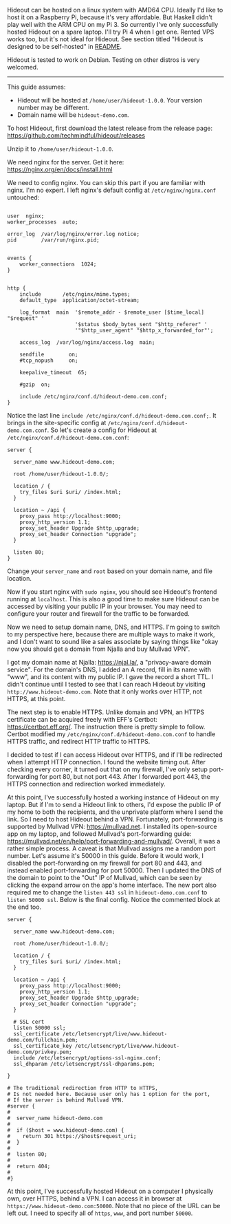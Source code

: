 Hideout can be hosted on a linux system with AMD64 CPU. Ideally I'd like to host it on a Raspberry Pi, because it's very affordable. But Haskell didn't play well with the ARM CPU on my Pi 3. So currently I've only successfully hosted Hideout on a spare laptop. I'll try Pi 4 when I get one. Rented VPS works too, but it's not ideal for Hideout. See section titled "Hideout is designed to be self-hosted" in [README](https://github.com/techmindful/hideout#hideout-is-designed-to-be-self-hosted).

Hideout is tested to work on Debian. Testing on other distros is very welcomed.

---

This guide assumes:
* Hideout will be hosted at `/home/user/hideout-1.0.0`. Your version number may be different.
* Domain name will be `hideout-demo.com`.

To host Hideout, first download the latest release from the release page: https://github.com/techmindful/hideout/releases

Unzip it to `/home/user/hideout-1.0.0`.

We need nginx for the server. Get it here: https://nginx.org/en/docs/install.html

We need to config nginx. You can skip this part if you are familiar with nginx. I'm no expert. I left nginx's default config at `/etc/nginx/nginx.conf` untouched:
```

user  nginx;
worker_processes  auto;

error_log  /var/log/nginx/error.log notice;
pid        /var/run/nginx.pid;


events {
    worker_connections  1024;
}


http {
    include       /etc/nginx/mime.types;
    default_type  application/octet-stream;

    log_format  main  '$remote_addr - $remote_user [$time_local] "$request" '
                      '$status $body_bytes_sent "$http_referer" '
                      '"$http_user_agent" "$http_x_forwarded_for"';

    access_log  /var/log/nginx/access.log  main;

    sendfile        on;
    #tcp_nopush     on;

    keepalive_timeout  65;

    #gzip  on;

    include /etc/nginx/conf.d/hideout-demo.com.conf;
}
```
Notice the last line `include /etc/nginx/conf.d/hideout-demo.com.conf;`. It brings in the site-specific config at `/etc/nginx/conf.d/hideout-demo.com.conf`. So let's create a config for Hideout at `/etc/nginx/conf.d/hideout-demo.com.conf`:
```
server {

  server_name www.hideout-demo.com;

  root /home/user/hideout-1.0.0/;

  location / {
    try_files $uri $uri/ /index.html;
  }

  location ~ /api {
    proxy_pass http://localhost:9000;
    proxy_http_version 1.1;
    proxy_set_header Upgrade $http_upgrade;
    proxy_set_header Connection "upgrade";
  }

  listen 80;
}
```
Change your `server_name` and `root` based on your domain name, and file location.

Now if you start nginx with `sudo nginx`, you should see Hideout's frontend running at `localhost`. This is also a good time to make sure Hideout can be accessed by visiting your public IP in your browser. You may need to configure your router and firewall for the traffic to be forwarded.

Now we need to setup domain name, DNS, and HTTPS. I'm going to switch to my perspective here, because there are multiple ways to make it work, and I don't want to sound like a sales associate by saying things like "okay now you should get a domain from Njalla and buy Mullvad VPN".

I got my domain name at Njalla: https://njal.la/, a "privacy-aware domain service". For the domain's DNS, I added an A record, fill in its name with "www", and its content with my public IP. I gave the record a short TTL. I didn't continue until I tested to see that I can reach Hideout by visiting `http://www.hideout-demo.com`. Note that it only works over HTTP, not HTTPS, at this point.

The next step is to enable HTTPS. Unlike domain and VPN, an HTTPS certificate can be acquired freely with EFF's Certbot: https://certbot.eff.org/. The instruction there is pretty simple to follow. Certbot modified my `/etc/nginx/conf.d/hideout-demo.com.conf` to handle HTTPS traffic, and redirect HTTP traffic to HTTPS.

I decided to test if I can access Hideout over HTTPS, and if I'll be redirected when I attempt HTTP connection. I found the website timing out. After checking every corner, it turned out that on my firewall, I've only setup port-forwarding for port 80, but not port 443. After I forwarded port 443, the HTTPS connection and redirection worked immediately.

At this point, I've successfully hosted a working instance of Hideout on my laptop. But if I'm to send a Hideout link to others, I'd expose the public IP of my home to both the recipients, and the unprivate platform where I send the link. So I need to host Hideout behind a VPN. Fortunately, port-forwarding is supported by Mullvad VPN: https://mullvad.net. I installed its open-source app on my laptop, and followed Mullvad's port-forwarding guide: https://mullvad.net/en/help/port-forwarding-and-mullvad/. Overall, it was a rather simple process. A caveat is that Mullvad assigns me a random port number. Let's assume it's 50000 in this guide.  Before it would work, I disabled the port-forwarding on my firewall for port 80 and 443, and instead enabled port-forwarding for port 50000. Then I updated the DNS of the domain to point to the "Out" IP of Mullvad, which can be seen by clicking the expand arrow on the app's home interface. The new port also required me to change the `listen 443 ssl` in `hideout-demo.com.conf` to `listen 50000 ssl`. Below is the final config. Notice the commented block at the end too.
```
server {

  server_name www.hideout-demo.com;

  root /home/user/hideout-1.0.0/;

  location / {
    try_files $uri $uri/ /index.html;
  }

  location ~ /api {
    proxy_pass http://localhost:9000;
    proxy_http_version 1.1;
    proxy_set_header Upgrade $http_upgrade;
    proxy_set_header Connection "upgrade";
  }

  # SSL cert
  listen 50000 ssl;
  ssl_certificate /etc/letsencrypt/live/www.hideout-demo.com/fullchain.pem;
  ssl_certificate_key /etc/letsencrypt/live/www.hideout-demo.com/privkey.pem;
  include /etc/letsencrypt/options-ssl-nginx.conf;
  ssl_dhparam /etc/letsencrypt/ssl-dhparams.pem;

}

# The traditional redirection from HTTP to HTTPS,
# Is not needed here. Because user only has 1 option for the port,
# If the server is behind Mullvad VPN.
#server {
#
#  server_name hideout-demo.com
#
#  if ($host = www.hideout-demo.com) {
#    return 301 https://$host$request_uri;
#  }
#
#  listen 80;
#
#  return 404;
#
#}
```
At this point, I've successfully hosted Hideout on a computer I physically own, over HTTPS, behind a VPN. I can access it in browser at `https://www.hideout-demo.com:50000`. Note that no piece of the URL can be left out. I need to specify all of `https`, `www`, and port number `50000`.
